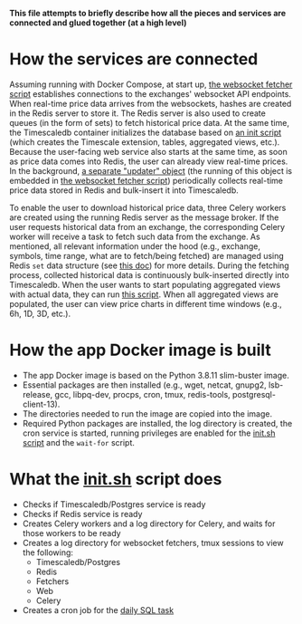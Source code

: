 **This file attempts to briefly describe how all the pieces and services are connected and glued together (at a high level)**

# How the services are connected
Assuming running with Docker Compose, at start up, [the websocket fetcher script](../scripts/fetchers/ws.py) establishes connections to the exchanges' websocket API endpoints. When real-time price data arrives from the websockets, hashes are created in the Redis server to store it. The Redis server is also used to create queues (in the form of sets) to fetch historical price data. At the same time, the Timescaledb container initializes the database based on [an init script](../scripts/database/init/create.sql) (which creates the Timescale extension, tables, aggregated views, etc.). Because the user-facing web service also starts at the same time, as soon as price data comes into Redis, the user can already view real-time prices. In the background, [a separate "updater" object](../fetchers/ws/updater.py) (the running of this object is embedded in [the websocket fetcher script](../scripts/fetchers/ws.py)) periodically collects real-time price data stored in Redis and bulk-insert it into Timescaledb.

To enable the user to download historical price data, three Celery workers are created using the running Redis server as the message broker. If the user requests historical data from an exchange, the corresponding Celery worker will receive a task to fetch such data from the exchange. As mentioned, all relevant information under the hood (e.g., exchange, symbols, time range, what are to fetch/being fetched) are managed using Redis `set` data structure (see [this doc](fetchers.md)) for more details. During the fetching process, collected historical data is continuously bulk-inserted directly into Timescaledb. When the user wants to start populating aggregated views with actual data, they can run [this script](../scripts/database/once/populate_agg.sql). When all aggregated views are populated, the user can view price charts in different time windows (e.g., 6h, 1D, 3D, etc.).

# How the app Docker image is built
- The app Docker image is based on the Python 3.8.11 slim-buster image.
- Essential packages are then installed (e.g., wget, netcat, gnupg2, lsb-release, gcc, libpq-dev, procps, cron, tmux, redis-tools, postgresql-client-13).
- The directories needed to run the image are copied into the image.
- Required Python packages are installed, the log directory is created, the cron service is started, running privileges are enabled for the [init.sh script](../scripts/docker/init.sh) and the `wait-for` script.

# What the [init.sh](../scripts/docker/init.sh) script does
- Checks if Timescaledb/Postgres service is ready
- Checks if Redis service is ready
- Creates Celery workers and a log directory for Celery, and waits for those workers to be ready
- Creates a log directory for websocket fetchers, tmux sessions to view the following:
    - Timescaledb/Postgres
    - Redis
    - Fetchers
    - Web
    - Celery
- Creates a cron job for the [daily SQL task](../scripts/database/cron/daily.sql)

